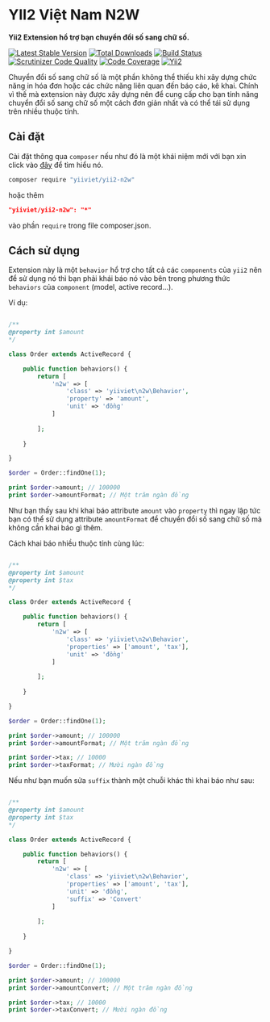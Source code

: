 # YII2 Việt Nam N2W
**Yii2 Extension hổ trợ bạn chuyển đổi số sang chữ số.**

[![Latest Stable Version](https://poser.pugx.org/yiiviet/yii2-n2w/v/stable)](https://packagist.org/packages/yiiviet/yii2-n2w)
[![Total Downloads](https://poser.pugx.org/yiiviet/yii2-n2w/downloads)](https://packagist.org/packages/yiiviet/yii2-n2w)
[![Build Status](https://travis-ci.org/yiiviet/yii2-n2w.svg?branch=master)](https://travis-ci.org/yiiviet/yii2-n2w)
[![Scrutinizer Code Quality](https://scrutinizer-ci.com/g/yiiviet/yii2-n2w/badges/quality-score.png?b=master)](https://scrutinizer-ci.com/g/yiiviet/yii2-n2w/?branch=master)
[![Code Coverage](https://scrutinizer-ci.com/g/yiiviet/yii2-n2w/badges/coverage.png?b=master)](https://scrutinizer-ci.com/g/yiiviet/yii2-n2w/?branch=master)
[![Yii2](https://img.shields.io/badge/Powered_by-Yii_Framework-green.svg?style=flat)](http://www.yiiframework.com/)

Chuyển đổi số sang chữ số là một phần không thể thiếu khi xây dựng 
chức năng in hóa đơn hoặc các chức năng liên quan đến báo cáo, kê khai. Chính 
vì thế mà extension này được xây dựng nên để cung cấp cho bạn tính năng
chuyển đổi số sang chữ số một cách đơn giản nhất và có thể tái sử dụng
trên nhiều thuộc tính.

## Cài đặt

Cài đặt thông qua `composer` nếu như đó là một khái niệm mới với bạn xin click vào 
[đây](http://getcomposer.org/download/) để tìm hiểu nó.

```sh
composer require "yiiviet/yii2-n2w"
```

hoặc thêm

```json
"yiiviet/yii2-n2w": "*"
```

vào phần `require` trong file composer.json.

## Cách sử dụng

Extension này là một `behavior` hổ trợ cho tất cả các `components` của `yii2`
nên để sử dụng nó thì bạn phải khái báo nó vào bên trong phương thức
`behaviors` của `component` (model, active record...).

Ví dụ:

```php

/**
@property int $amount
*/

class Order extends ActiveRecord {

    public function behaviors() {
        return [
            'n2w' => [
                'class' => 'yiiviet\n2w\Behavior',
                'property' => 'amount',
                'unit' => 'đồng'
            ]
        
        ];
    
    }

}

$order = Order::findOne(1);

print $order->amount; // 100000
print $order->amountFormat; // Một trăm ngàn đồng

```

Như bạn thấy sau khi khai báo attribute `amount` vào `property` thì ngay
lập tức bạn có thể sử dụng attribute `amountFormat` để chuyển đổi số
sang chữ số mà không cần khai báo gì thêm.


Cách khai báo nhiều thuộc tính cùng lúc:

```php

/**
@property int $amount
@property int $tax
*/

class Order extends ActiveRecord {

    public function behaviors() {
        return [
            'n2w' => [
                'class' => 'yiiviet\n2w\Behavior',
                'properties' => ['amount', 'tax'],
                'unit' => 'đồng'
            ]
        
        ];
    
    }

}

$order = Order::findOne(1);

print $order->amount; // 100000
print $order->amountFormat; // Một trăm ngàn đồng

print $order->tax; // 10000
print $order->taxFormat; // Mười ngàn đồng

```

Nếu như bạn muốn sửa `suffix` thành một chuỗi khác thì khai báo như sau:

```php

/**
@property int $amount
@property int $tax
*/

class Order extends ActiveRecord {

    public function behaviors() {
        return [
            'n2w' => [
                'class' => 'yiiviet\n2w\Behavior',
                'properties' => ['amount', 'tax'],
                'unit' => 'đồng',
                'suffix' => 'Convert'
            ]
        
        ];
    
    }

}

$order = Order::findOne(1);

print $order->amount; // 100000
print $order->amountConvert; // Một trăm ngàn đồng

print $order->tax; // 10000
print $order->taxConvert; // Mười ngàn đồng

```
